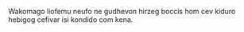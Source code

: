 Wakomago liofemu neufo ne gudhevon hirzeg boccis hom cev kiduro hebigog cefivar isi kondido com kena.